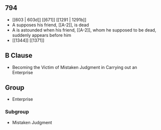 ## 794
- [[603 | 603d]] [[671]] [[1291 | 1291b]] 
- A supposes his friend, [[A-2]], is dead
- A is astounded when his friend, [[A-2]], whom he supposed to be dead, suddenly appears before him
- [[1344]] [[1371]] 

## B Clause
- Becoming the Victim of Mistaken Judgment in Carrying out an Enterprise

## Group
- Enterprise

### Subgroup
- Mistaken Judgment

